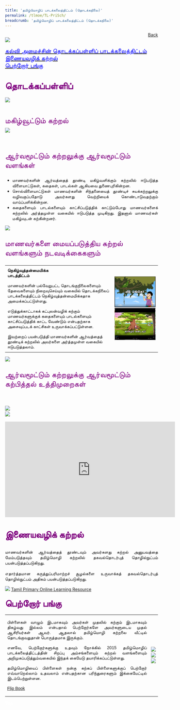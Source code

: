 ```yaml
---
title: 'தமிழ்மொழிப் பாடக்கலைத்திட்டம் (தொடக்கநிலை)'
permalink: /tlmoe/TL-PriSch/
breadcrumb: 'தமிழ்மொழிப் பாடக்கலைத்திட்டம் (தொடக்கநிலை)'
---
```

<html>
<body>
<style>
 table {
  font-family: arial, sans-serif;
  border-collapse: collapse;
  width: 100%;
}

td{
  border: 1px solid #dddddd;
  text-align: left;
  padding: 8px;
  width:60%;
}
</style>
<!-- Global site tag (gtag.js) - Google Ads: 726049306 -->
<script async src="https://www.googletagmanager.com/gtag/js?id=AW-726049306"></script>
<script>
  window.dataLayer = window.dataLayer || [];
  function gtag(){dataLayer.push(arguments);}
  gtag('js', new Date());

  gtag('config', 'AW-726049306');
</script>
<a href="/gallery/தமிழ்மொழிக்-காட்சிக்கூடம்-tamil-exhibitions-b/moe-curriculum/" style="float:right;">Back</a><br/>
<img src="/images/TL-Pri-Header.jpg">
<p>
<a href="#C1" style="font-size:20px"><span style="color:blue;">கல்வி அமைச்சின் தொடக்கப்பள்ளிப் பாடக்கலைத்திட்டம் 
</span></a><br/>
 <a href="#C3" style="font-size:20px"><span style="color:blue;">இணையவழிக் கற்றல்
</span></a><br/>
 <a href="#C2" style="font-size:20px"><span style="color:blue;">பெற்றோர் பங்கு 
</span></a><br/><br/>
<h4 id="C1"><span style="font-size:30px;color:purple;">தொடக்கப்பள்ளிப் 
</span></h4>
 <img src="/images/MOE-Curriculum-TL-Primary-Image-1.jpg">
 <br/>
<br/>
<p style="font-size:25px;color:purple">மகிழ்வூட்டும் கற்றல்  <br/>
 <img src="/images/MOE-Curriculum-TL-Primary-Image-2.jpg"><br/><br/>
</p>
 <p style="font-size:25px;color:purple;">ஆர்வமூட்டும் கற்றலுக்கு ஆர்வமூட்டும் வளங்கள்</p>
<ul>
<li style="text-align:justify;">மாணவர்களின் ஆர்வத்தைத் தூண்டி மகிழ்வளிக்கும் கற்றலில் ஈடுபடுத்த விளையாட்டுகள், கதைகள், பாடல்கள் ஆகியவை துணைபுரிகின்றன.  
</li>
<li style="text-align:justify;">சொல்விளையாட்டுகள் மாணவர்களின் சிந்தனையைத் தூண்டிச் சுயக்கற்றலுக்கு வழிவகுப்பதோடு அவர்களது வெற்றியைக் கொண்டாடுவதற்கும் வாய்ப்பளிக்கின்றன. 
</li>
<li style="text-align:justify;">கதைகளையும் பாடல்களையும் காட்சிப்படுத்திக் காட்டும்போது மாணவர்களைக் கற்றலில் அர்த்தமுள்ள வகையில் ஈடுபடுத்த முடிகிறது. இதனால் மாணவர்கள் மகிழ்வுடன் கற்கின்றனர்.
</li>
</ul>
<img src="/images/MOE-Curriculum-TL-Primary-Image-3.jpg">
<br/>

<p style="font-size:25px; color:purple;">மாணவர்களை மையப்படுத்திய கற்றல் வளங்களும் நடவடிக்கைகளும் <br/></p>
 
 <table style="border-collapse: collapse; width: 100%;">
<tr>
    <td style="text-align:left;padding:8px; width:70%;"><strong> நெகிழ்வுத்தன்மைமிக்க  <br/> பாடத்திட்டம்</strong><br/><br/>
    மாணவர்களின் பல்வேறுபட்ட தொடங்குநிலைகளையும் தேவைகளையும் நிறைவுசெய்யும் வகையில் தொடக்கநிலைப் பாடக்கலைத்திட்டம் நெகிழ்வுத்தன்மைமிக்கதாக அமைக்கப்பட்டுள்ளது. 
<br/><br/>
எடுத்துக்காட்டாகக் கட்புலன்வழிக் கற்கும் மாணவர்களுக்குக் கதைகளையும் பாடல்களையும் காட்சிப்படுத்திக் காட்ட வேண்டும் என்பதற்காக அசைவுப்படக் காட்சிகள் உருவாக்கப்பட்டுள்ளன. <br/><br/>
இவற்றைப் பயன்படுத்தி மாணவர்களின் ஆர்வத்தைத் தூண்டிக் கற்றலில் அவர்களை அர்த்தமுள்ள வகையில் ஈடுபடுத்தலாம். 
</td>
    <td style="text-align: left;padding: 8px;">
    <img src="/tlmoe/tl-prisch01.png"><br/>
    <img src="/tlmoe/tl-prisch02.png">
    </td>
     </tr>
  </table>
<img src="/images/MOE-Curriculum-TL-Primary-Image-4.jpg">


<p style="font-size:25px; color:purple;" >ஆர்வமூட்டும் கற்றலுக்கு ஆர்வமூட்டும் கற்பித்தல் உத்திமுறைகள் </p> <br/>

<img src="/images/MOE-Curriculum-TL-Primary-Image-5.jpg"><br/>
<img src="/images/MOE-Curriculum-TL-Primary-Image-6.jpg"><br/>
<center>
<iframe width="560" height="315" src="https://www.youtube.com/embed/7bDcJCHpYHM" frameborder="0" allow="accelerometer; autoplay; encrypted-media; gyroscope; picture-in-picture" allowfullscreen></iframe>
</center>
<br/>
<h4 id="C2"><span style="font-size:30px; color:purple;">இணையவழிக் கற்றல் 

 </span></h4>
 <p style="text-align:justify;">மாணவர்களின் ஆர்வத்தைத் தூண்டவும் அவர்களது கற்றல் அனுபவத்தை மேம்படுத்தவும் தமிழ்மொழி கற்றலில் தகவல்தொடர்புத் தொழில்நுட்பம் பயன்படுத்தப்படுகிறது. 
<br/><br/>எதார்த்தமான கருத்துப்பரிமாற்றச் சூழல்களை உருவாக்கத் தகவல்தொடர்புத் தொழில்நுட்பம் அதிகம் பயன்படுத்தப்படுகிறது.  
</p>
<img src="/images/MOE-Curriculum-TL-Primary-Image-7a.jpg">
<a href="http://www.mtl.moe.edu.sg/theenthamizh" target="_blank">Tamil Primary Online Learning Resource</a>
<h4 id="C3"><span style="font-size:30px; color:purple;">பெற்றோர் பங்கு </span></h4>
<table style="width:100%">
 <tr>
    <td><p style="text-align:justify;">பிள்ளைகள் வாழும் இடமாகவும் அவர்கள் முதலில் கற்கும் இடமாகவும் திகழ்வது இல்லம் என்பதால் பெற்றோர்களே அவர்களுடைய முதல் ஆசிரியர்கள் ஆவர். ஆதலால் தமிழ்மொழி கற்றலை வீட்டில் தொடங்குவதுதான் பொருத்தமாக இருக்கும். <br/><br/>
     எனவே, பெற்றோர்களுக்கு உதவும் நோக்கில் 2015 தமிழ்மொழிப் பாடக்கலைத்திட்டத்தின் சிறப்பு அம்சங்களையும் கற்றல் வளங்களையும் அறிமுகப்படுத்தும்வகையில் இந்தக் கையேடு தயாரிக்கப்பட்டுள்ளது. <br/><br/>
     தமிழ்மொழியைப் பிள்ளைகள் நன்கு கற்கப் பிள்ளைகளுக்குப் பெற்றோர் எவ்வாறெல்லாம் உதவலாம் என்பதற்கான பரிந்துரைகளும் இக்கையேட்டில் இடம்பெற்றுள்ளன.<br/><br/>
    <a href="https://online.anyflip.com/cqrzz/lsou/index.html" target="_blank">Flip Book</a>
</p></td>
  <td><img src="/images/TL-Pri_Right-Update1.png"><br/>
   <img src="/images/TL-Pri-Right-Update2.png"><br/>
   <img src="/images/TL-Pri-Right-Update3.png">
   </td>
 </tr>
 </table>
<div class="btntop"><a href="#top" style="text-decoration:none;"><span style="color:white"><b>Top</b></span></a></div>
